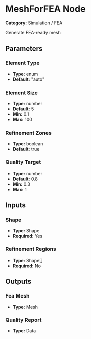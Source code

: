 
# MeshForFEA Node

**Category:** Simulation / FEA

Generate FEA-ready mesh

## Parameters


### Element Type
- **Type:** enum
- **Default:** "auto"





### Element Size
- **Type:** number
- **Default:** 5
- **Min:** 0.1
- **Max:** 100



### Refinement Zones
- **Type:** boolean
- **Default:** true





### Quality Target
- **Type:** number
- **Default:** 0.8
- **Min:** 0.3
- **Max:** 1



## Inputs


### Shape
- **Type:** Shape
- **Required:** Yes



### Refinement Regions
- **Type:** Shape[]
- **Required:** No



## Outputs


### Fea Mesh
- **Type:** Mesh



### Quality Report
- **Type:** Data




